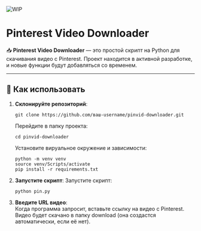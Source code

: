 ![WIP](https://img.shields.io/badge/Work_In_Progress-🛠️-yellow)
# Pinterest Video Downloader

📥 **Pinterest Video Downloader** — это простой скрипт на Python для скачивания видео с Pinterest. Проект находится в активной разработке, и новые функции будут добавляться со временем.

---

## 🚀 Как использовать


1. **Склонируйте репозиторий**:   

   ```
   git clone https://github.com/ваш-username/pinvid-downloader.git
   ```

   Перейдите в папку проекта:  
   ```
   cd pinvid-downloader 
   ```
   Установите вируальное окружение и зависимости:
   ```
   python -m venv venv   
   source venv/Scripts/activate   
   pip install -r requirements.txt
   ```

2. **Запустите скрипт**: 
   Запустите скрипт:
   ```
   python pin.py
   ```
   

3. **Введите URL видео**:   
Когда программа запросит, вставьте ссылку на видео с Pinterest.  
Видео будет скачано в папку download (она создастся автоматически, если её нет).  



